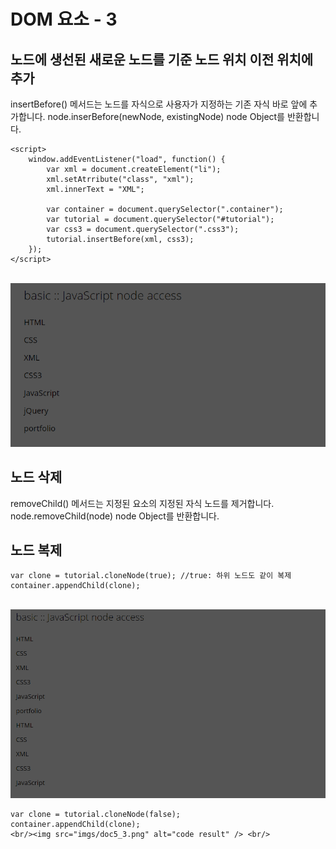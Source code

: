 # DOM 요소 - 3

## 노드에 생선된 새로운 노드를 기준 노드 위치 이전 위치에 추가
insertBefore() 메서드는 노드를 자식으로 사용자가 지정하는 기존 자식 바로 앞에 추가합니다.
node.inserBefore(newNode, existingNode)
node Object를 반환합니다.

```
<script>
    window.addEventListener("load", function() {
        var xml = document.createElement("li");
        xml.setAtrribute("class", "xml");
        xml.innerText = "XML";

        var container = document.querySelector(".container");
        var tutorial = document.querySelector("#tutorial");
        var css3 = document.querySelector(".css3");
        tutorial.insertBefore(xml, css3);
    });
</script>
```
<br/><img src="imgs/doc5_1.png" alt="code result" /> <br/>

## 노드 삭제
removeChild() 메서드는 지정된 요소의 지정된 자식 노드를 제거합니다.
node.removeChild(node)
node Object를 반환합니다.

## 노드 복제
```
var clone = tutorial.cloneNode(true); //true: 하위 노드도 같이 복제
container.appendChild(clone);
```
<br/><img src="imgs/doc5_2.png" alt="code result" /> <br/>

```
var clone = tutorial.cloneNode(false);
container.appendChild(clone);
<br/><img src="imgs/doc5_3.png" alt="code result" /> <br/>

